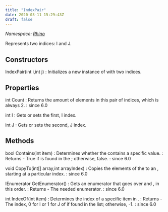 ```yaml
---
title: "IndexPair"
date: 2020-03-11 15:29:43Z
draft: false
---
```


*Namespace: [Rhino](../)*

Represents two indices: I and J.
## Constructors

IndexPair(int i,int j)
: Initializes a new instance of  with two indices.
## Properties

int Count
: Returns the amount of elements in this pair of indices, which is always 2.
: since 6.0

int I
: Gets or sets the first, I index.

int J
: Gets or sets the second, J index.
## Methods

bool Contains(int item)
: Determines whether the  contains a specific value.
: Returns - True if  is found in the ; otherwise, false.
: since 6.0

void CopyTo(int[] array,int arrayIndex)
: Copies the elements of the  to an , starting at a particular  index.
: since 6.0

IEnumerator<int> GetEnumerator()
: Gets an enumerator that goes over  and , in this order.
: Returns - The needed enumerator.
: since 6.0

int IndexOf(int item)
: Determines the index of a specific item in .
: Returns - The index, 0 for I or 1 for J of  if found in the list; otherwise, -1.
: since 6.0

